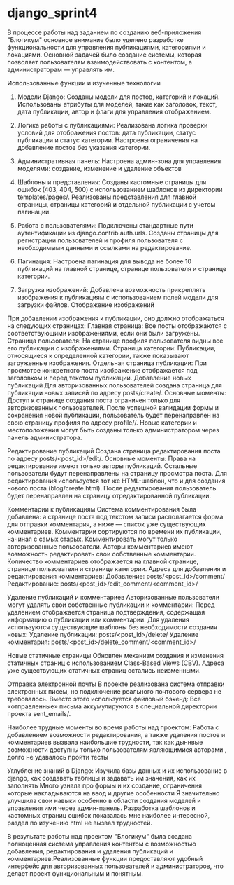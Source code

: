 # django_sprint4
В процессе работы над заданием по созданию веб-приложения "Блогикум" основное внимание было уделено разработке функциональности для управления публикациями, категориями и локациями. Основной задачей было создание системы, которая позволяет пользователям взаимодействовать с контентом, а администраторам — управлять им.

Использованные функции и изученные технологии

1. Модели Django:
Созданы модели для постов, категорий и локаций.
Использованы атрибуты для моделей, такие как заголовок, текст, дата публикации, автор и флаги для управления отображением.

2. Логика работы с публикациями:
Реализована логика проверки условий для отображения постов: дата публикации, статус публикации и статус категории.
Настроены ограничения на добавление постов без указания категории.

3. Административная панель:
Настроена админ-зона для управления моделями: создание, изменение и удаление объектов

4. Шаблоны и представления:
Созданы кастомные страницы для ошибок (403, 404, 500) с использованием шаблонов из директории templates/pages/.
Реализованы представления для главной страницы, страницы категорий и отдельной публикации с учетом пагинации.

5. Работа с пользователями:
Подключены стандартные пути аутентификации из django.contrib.auth.urls.
Созданы страницы для регистрации пользователей и профиля пользователя с необходимыми данными и ссылками на редактирование.

6. Пагинация:
 Настроена пагинация для вывода не более 10 публикаций на главной странице, странице пользователя и странице категории.

7. Загрузка изображений:
 Добавлена возможность прикреплять изображения к публикациям с использованием полей модели для загрузки файлов.
Отображение изображений

При добавлении изображения к публикации, оно должно отображаться на следующих страницах:
 Главная страница: Все посты отображаются с соответствующими изображениями, если они были загружены.
Страница пользователя: На странице профиля пользователя видны все его публикации с изображениями.
Страница категории: Публикации, относящиеся к определенной категории, также показывают загруженные изображения.
 Отдельная страница публикации: При просмотре конкретного поста изображение отображается под заголовком и перед текстом публикации.
Добавление новых публикаций
Для авторизованных пользователей создана страница для публикации новых записей по адресу posts/create/. Основные моменты:
Доступ к странице создания поста ограничен только для авторизованных пользователей.
После успешной валидации формы и сохранения новой публикации, пользователь будет перенаправлен на свою страницу профиля по адресу profile/<username>/.
Новые категории и местоположения могут быть созданы только администратором через панель администратора.

Редактирование публикаций
Создана страница редактирования поста по адресу posts/<post_id>/edit/. Основные моменты:
Права на редактирование имеют только авторы публикаций. Остальные пользователи будут перенаправлены на страницу просмотра поста.
Для редактирования используется тот же HTML-шаблон, что и для создания нового поста (blog/create.html).
После редактирования пользователь будет перенаправлен на страницу отредактированной публикации.

Комментарии к публикациям
Система комментирования была добавлена:
а странице поста под текстом записи располагается форма для отправки комментария, а ниже — список уже существующих комментариев.
Комментарии сортируются по времени их публикации, начиная с самых старых.
Комментировать могут только авторизованные пользователи.
Авторы комментариев имеют возможность редактировать свои собственные комментарии.
Количество комментариев отображается на главной странице, странице пользователя и странице категории.
Адреса для добавления и редактирования комментариев:
Добавление: posts/<post_id>/comment/
Редактирование: posts/<post_id>/edit_comment/<comment_id>/

Удаление публикаций и комментариев
Авторизованные пользователи могут удалять свои собственные публикации и комментарии:
Перед удалением отображается страница подтверждения, содержащая информацию о публикации или комментарии.
Для удаления используются существующие шаблоны без необходимости создания новых:
Удаление публикации: posts/<post_id>/delete/
Удаление комментария: posts/<post_id>/delete_comment/<comment_id>/

Новые статичные страницы
Обновлен механизм создания и изменения статичных страниц с использованием Class-Based Views (CBV). Адреса уже существующих статичных страниц остались неизменными.

Отправка электронной почты
В проекте реализована система отправки электронных писем, но подключение реального почтового сервера не требовалось. Вместо этого используется файловый бэкенд:
Все «отправленные» письма аккумулируются в специальной директории проекта sent_emails/.

Наиболее трудные моменты во время работы над проектом:
Работа с добавлением возможности редактирования, а также удаления постов и комментариев вызвала наибольшие трудности, так как дыннвые возможности доступны только пользователям являющимися авторами , долго не удавалось пройти тесты


Углубление знаний в Django:
Изучила базы данных и их использование в django, как создавать таблицы и задавать им значения, как их заполнять
Много узнала про формы и их создание, ограничения которые накладываются на ввод и другие особенности
Я значительно улучшила свои навыки  особенно в области создания моделей и управления ими через админ-панель.
Разработка шаблонов и кастомных страниц ошибок показалась мне наиболее интересной, раздел по изучению html не вызвал трудностей.


В результате работы над проектом "Блогикум" была создана полноценная система управления контентом с возможностью добавления, редактирования и удаления публикаций и комментариев.Реализованные функции предоставляют удобный интерфейс для авторизованных пользователей и администраторов, что делает проект функциональным и понятным.
